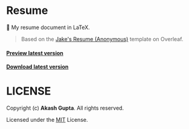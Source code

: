 # Resume

📄 My resume document in LaTeX.

> Based on the [Jake's Resume (Anonymous)](https://www.overleaf.com/latex/templates/jakes-resume-anonymous/cstpnrbkhndn) template on Overleaf.


#### [Preview latest version](https://docs.google.com/viewer?url=https://github.com/akashgp09/resume/raw/main/resume.pdf)

#### [Download latest version](https://github.com/akashgp09/resume/raw/main/resume.pdf)

# LICENSE

Copyright (c) **Akash Gupta**. All rights reserved.

Licensed under the [MIT](https://github.com/akashgp09/resume/blob/main/LICENSE) License.

<!--  <img src='https://svgshare.com/i/_7_.svg' title='' /> -->

<!-- Badges  -->
<img src='https://svgshare.com/i/_85.svg' title='' />                <img src='https://svgshare.com/i/_8e.svg' title='' />
